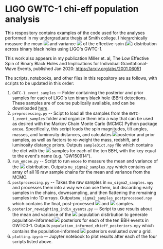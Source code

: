 # LIGO GWTC-1 chi-eff population analysis
This respository contains examples of the code used for the analyses performed in my undergraduate thesis at Smith college. I hierarchically measure the mean <img src="https://render.githubusercontent.com/render/math?math=\mu"> and variance <img src="https://render.githubusercontent.com/render/math?math=\sigma^2"> of the effective-spin (<img src="https://render.githubusercontent.com/render/math?math=\chi_\mathrm{eff}">) distribution across binary black holes using LIGO's GWTC-1. 

This work also appears in my publication Miller et. al, The Low Effective Spin of Binary Black Holes and Implications for Individual Gravitational-Wave Events, published Jan 2020: https://arxiv.org/abs/2001.06051

The scripts, notebooks, and other files in this repository are as follows, with scripts to be updated in this order:
1. `GWTC-1_event_samples` -- Folder containing the posterior and prior samples for each of LIGO's ten binary black hole (BBH) detections. These samples are of course publically available, and can be downloaded [here](https://dcc.ligo.org/LIGO-P1800370/public). 
2. `preprocessing.py` -- Scipt to load all the samples from the `GWTC-1_event_samples` folder and organize them into a way that can be used as desired with the Markov Chain Monte Carlo (MCMC) Python package `emcee`. Specifically, this script loads the spin magnitudes, tilt angles, masses, and luminosity distances, and calculates <img src="https://render.githubusercontent.com/render/math?math=\chi_\mathrm{eff}">posterior and prior samples, as well as factors to re-weight the mass, redshift, and luminosity distance priors. Outputs `sampleDict.npy` file which contains the dict with the <img src="https://render.githubusercontent.com/render/math?math=\chi_\mathrm{eff}"> samples for each of the ten BBH, with the key equal to the event's name (e.g. "GW150914"). 
3. `run_emcee.py` -- Script to run `emcee` to measure the mean and variance of the <img src="https://render.githubusercontent.com/render/math?math=\chi_\mathrm{eff}"> distribution. Outputs `mu_sigma2_samples.npy` which contains an array of all 16 raw sample chains for the mean and variance from the MCMC.
4. `postprocessing.py` -- Takes the raw samples in `mu_sigma2_samples.npy` and processes them into a way we can use them, but discarding early samples in the chains, downsampling, and then flattening the remaining samples into 1D arrays. Outputs`mu_sigma2_samples_postprocessed.npy` which contains the final, post-processed <img src="https://render.githubusercontent.com/render/math?math=\mu"> and <img src="https://render.githubusercontent.com/render/math?math=\sigma^2"> samples.
5.  `posterior_reweighting_indiv_events.py` -- Script to use results about the mean and variance of the <img src="https://render.githubusercontent.com/render/math?math=\chi_\mathrm{eff}"> population distirbution to generate population-informed <img src="https://render.githubusercontent.com/render/math?math=\chi_\mathrm{eff}"> posteriors for each of the ten BBH events in GWTC0-1. Outputs `population_informed_chieff_posteriors.npy` which contains the population-informed <img src="https://render.githubusercontent.com/render/math?math=\chi_\mathrm{eff}"> posteriors evaluated over a grid.
6. `plotting.ipynb` -- Jupyter notebook to plot results after each of the four scripts listed above.

